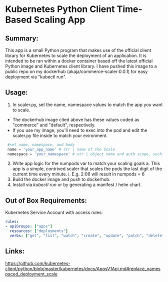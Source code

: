 # Kubernetes Python Client Time-Based Scaling App

## Summary: 
This app is a small Python program that makes use of the official client library for Kubernetes to scale the deployment of 
an application. It is intended to be ran within a docker container based off the latest official Python image and Kubernetes 
client library. I have pushed this image to a public repo on my dockerhub (akaja/commerce-scaler:0.0.1) for easy deployment 
via "kubectl run".

## Usage:
1. In scaler.py, set the name, namespace values to match the app you want to scale.
* The dockerhub image cited above has these values coded as "commerce" and "default", respectively.
* If you use my image, you'll need to exec into the pod and edit the scaler.py file inside to match your evironment.

```python
 #set name, namespace, and body
 name = 'your_app_name' # str | name of the Scale
 namespace = 'your_namespace' # str | object name and auth scope, such as for teams and projects
```
2. Write app logic for the numpods var to match your scaling goals
  a. This app is a simple, contrived scaler that scales the pods the last digit of the current time every minute.
    i. E.g. 2:06 will result in numpods = 6
3. Build the docker image and push to dockerhub.
4. Install via _kubectl run_ or by generating a manifest / helm chart.

## Out of Box Requirements:
Kubernetes Service Account with access rules:
```yaml
rules:
- apiGroups: ["apps"]
  resources: ["deployments"]
  verbs: ["get", "list", "watch", "create", "update", "patch", "delete"]
```
## Links:
https://github.com/kubernetes-client/python/blob/master/kubernetes/docs/AppsV1Api.md#replace_namespaced_deployment_scale
